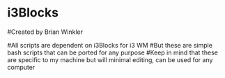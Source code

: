 # i3Blocks
#Created by Brian Winkler

#All scripts are dependent on i3Blocks for i3 WM
#But these are simple bash scripts that can be ported for any purpose
#Keep in mind that these are specific to my machine but will minimal editing, can be used for any computer
